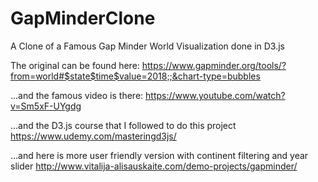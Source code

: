# GapMinderClone
A Clone of a Famous Gap Minder World Visualization done in D3.js

The original can be found here: 
https://www.gapminder.org/tools/?from=world#$state$time$value=2018;;&chart-type=bubbles

...and the famous video is there:
https://www.youtube.com/watch?v=Sm5xF-UYgdg

...and the D3.js course that I followed to do this project
https://www.udemy.com/masteringd3js/

...and here is more user friendly version with continent filtering and year slider
http://www.vitalija-alisauskaite.com/demo-projects/gapminder/
